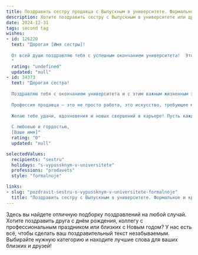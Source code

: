 ```yaml
---
title: Поздравить сестру продавца с Выпускным в университете. Формальное и красивое
description: Хотите поздравить сестру с Выпускным в университете или другим праздником? Наш ИИ создаст незабываемое поздравление, а вы обязательно выделитесь среди других.  
date: 2024-12-31
tags: second tag
wishes:
- id: 126220
  text: "Дорогая [Имя сестры]!
  
  От всей души поздравляю тебя с успешным окончанием университета!  Этот день знаменует собой начало нового, яркого этапа в твоей жизни.  Полученная профессия продавца – это прекрасная основа для построения успешной карьеры, требующая  трудолюбия, коммуникабельности и умения находить подход к людям.  Уверена, что ты с блеском справишься со всеми трудностями и достигнешь больших высот. Желаю тебе профессиональных успехов, благополучия и всего самого наилучшего!
  "
  rating: "undefined"
  updated: "null"
- id: 34373
  text: "Дорогая сестра!
  
  Поздравляю тебя с окончанием университета и с этим важным жизненным этапом! Ты упорно работала, проявляла терпение и стремление к знаниям, и сейчас твои усилия увенчаны успехом.
  
  Профессия продавца — это не просто работа, это искусство, требующее мастерства, общения и умения находить подход к каждому клиенту. Уверен(а), что ты станешь настоящим профессионалом в этой области. Пусть каждый день на новом пути приносит тебе радость, удовлетворение и возможности для самореализации.
  
  Желаю тебе удачи, вдохновения и новых свершений в карьере! Пусть каждый шаг будет уверенным, а мечты сбываются!
  
  С любовью и гордостью,
  [Ваше имя]"
  rating: "0"
  updated: "null"

selectedValues:
  recipients: "sestru"
  holidays: "s-vypussknym-v-universitete"
  professions: "prodavets"
  style: "formalnoje"

links:
- slug: "pozdravit-sestru-s-vypussknym-v-universitete-formalnoje"
  title: "Поздравить сестру с Выпускным в университете. Формальное и красивое"
---
```


Здесь вы найдете отличную подборку поздравлений на любой случай. 
Хотите поздравить друга с днём рождения, коллегу с профессиональным праздником или близких с Новым годом? У нас есть всё, чтобы сделать ваш поздравительный текст незабываемым. Выбирайте нужную категорию и находите лучшие слова для ваших близких и друзей!
